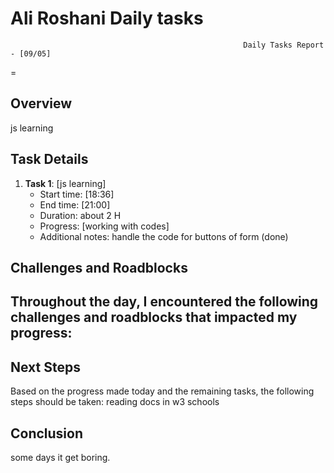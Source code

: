 # Ali Roshani Daily tasks
                                                        Daily Tasks Report - [09/05]
 =
## Overview

js learning
 
## Task Details

1. **Task 1**: [js learning]
   - Start time: [18:36]
   - End time: [21:00]
   - Duration:  about 2 H
   - Progress: [working with codes]
   - Additional notes: handle the code for buttons of form (done)
  
## Challenges and Roadblocks

Throughout the day, I encountered the following challenges and roadblocks that impacted my progress:
-


## Next Steps

Based on the progress made today and the remaining tasks, the following steps should be taken:
reading docs in w3 schools


## Conclusion
some days it get boring.

